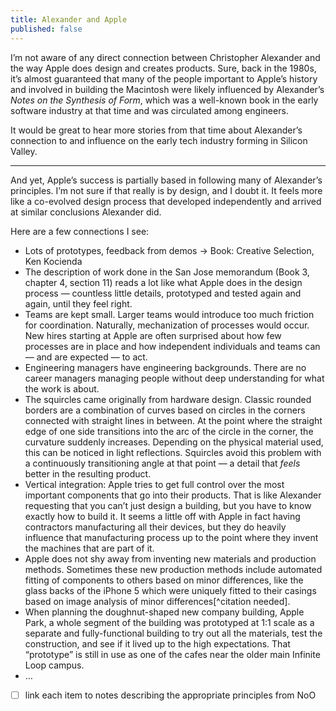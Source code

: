 ```yaml
---
title: Alexander and Apple
published: false
---
```


I’m not aware of any direct connection between Christopher Alexander and the way Apple does design and creates products. Sure, back in the 1980s, it’s almost guaranteed that many of the people important to Apple’s history and involved in building the Macintosh were likely influenced by Alexander’s _Notes on the Synthesis of Form_, which was a well-known book in the early software industry at that time and was circulated among engineers.

It would be great to hear more stories from that time about Alexander’s connection to and influence on the early tech industry forming in Silicon Valley.

---

And yet, Apple’s success is partially based in following many of Alexander’s principles. I’m not sure if that really is by design, and I doubt it. It feels more like a co-evolved design process that developed independently and arrived at similar conclusions Alexander did.

Here are a few connections I see:

* Lots of prototypes, feedback from demos -> Book: Creative Selection, Ken Kocienda
* The description of work done in the San Jose memorandum (Book 3, chapter 4, section 11) reads a lot like what Apple does in the design process — countless little details, prototyped and tested again and again, until they feel right.
* Teams are kept small. Larger teams would introduce too much friction for coordination. Naturally, mechanization of processes would occur. New hires starting at Apple are often surprised about how few processes are in place and how independent individuals and teams can — and are expected — to act.
* Engineering managers have engineering backgrounds. There are no career managers managing people without deep understanding for what the work is about.
* The squircles came originally from hardware design. Classic rounded borders are a combination of curves based on circles in the corners connected with straight lines in between. At the point where the straight edge of one side transitions into the arc of the circle in the corner, the curvature suddenly increases. Depending on the physical material used, this can be noticed in light reflections. Squircles avoid this problem with a continuously transitioning angle at that point — a detail that *feels* better in the resulting product.
* Vertical integration: Apple tries to get full control over the most important components that go into their products. That is like Alexander requesting that you can’t just design a building, but you have to know exactly how to build it. It seems a little off with Apple in fact having contractors manufacturing all their devices, but they do heavily influence that manufacturing process up to the point where they invent the machines that are part of it.
* Apple does not shy away from inventing new materials and production methods. Sometimes these new production methods include automated fitting of components to others based on minor differences, like the glass backs of the iPhone 5 which were uniquely fitted to their casings based on image analysis of minor differences[^citation needed].
* When planning the doughnut-shaped new company building, Apple Park, a whole segment of the building was prototyped at 1:1 scale as a separate and fully-functional building to try out all the materials, test the construction, and see if it lived up to the high expectations. That “prototype” is still in use as one of the cafes near the older main Infinite Loop campus.
* …

- [ ] link each item to notes describing the appropriate principles from NoO